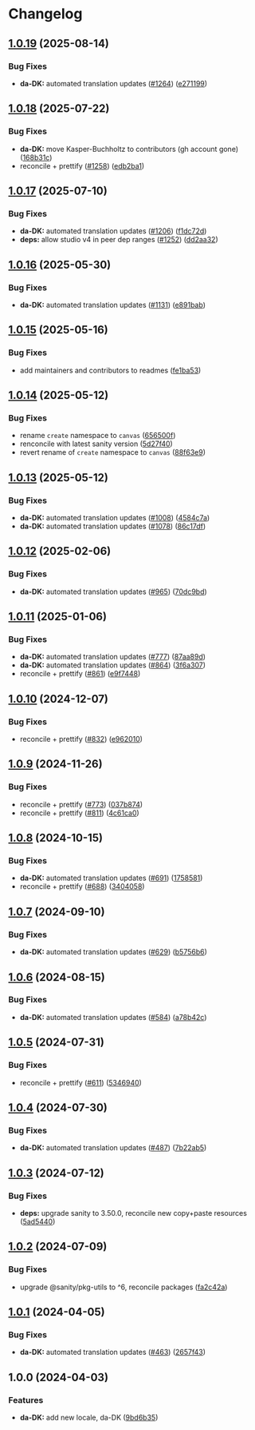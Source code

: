 # Changelog

## [1.0.19](https://github.com/sanity-io/locales/compare/locale-da-dk-v1.0.18...locale-da-dk-v1.0.19) (2025-08-14)


### Bug Fixes

* **da-DK:** automated translation updates ([#1264](https://github.com/sanity-io/locales/issues/1264)) ([e271199](https://github.com/sanity-io/locales/commit/e2711996105298fef2305203392b91df7fd053ef))

## [1.0.18](https://github.com/sanity-io/locales/compare/locale-da-dk-v1.0.17...locale-da-dk-v1.0.18) (2025-07-22)


### Bug Fixes

* **da-DK:** move Kasper-Buchholtz to contributors (gh account gone) ([168b31c](https://github.com/sanity-io/locales/commit/168b31cce01e3684a26e52ec5c981223b602ed5d))
* reconcile + prettify ([#1258](https://github.com/sanity-io/locales/issues/1258)) ([edb2ba1](https://github.com/sanity-io/locales/commit/edb2ba1fd5c7f161930c606425384a0c29ed1897))

## [1.0.17](https://github.com/sanity-io/locales/compare/locale-da-dk-v1.0.16...locale-da-dk-v1.0.17) (2025-07-10)


### Bug Fixes

* **da-DK:** automated translation updates ([#1206](https://github.com/sanity-io/locales/issues/1206)) ([f1dc72d](https://github.com/sanity-io/locales/commit/f1dc72d6e2a739fe594183f8785a8bb85ef51a53))
* **deps:** allow studio v4 in peer dep ranges ([#1252](https://github.com/sanity-io/locales/issues/1252)) ([dd2aa32](https://github.com/sanity-io/locales/commit/dd2aa32b4186f0749f744d74b2e81a2c8b172fe8))

## [1.0.16](https://github.com/sanity-io/locales/compare/locale-da-dk-v1.0.15...locale-da-dk-v1.0.16) (2025-05-30)


### Bug Fixes

* **da-DK:** automated translation updates ([#1131](https://github.com/sanity-io/locales/issues/1131)) ([e891bab](https://github.com/sanity-io/locales/commit/e891babd415c89e3756a2774c19e1865d3f2e51a))

## [1.0.15](https://github.com/sanity-io/locales/compare/locale-da-dk-v1.0.14...locale-da-dk-v1.0.15) (2025-05-16)


### Bug Fixes

* add maintainers and contributors to readmes ([fe1ba53](https://github.com/sanity-io/locales/commit/fe1ba5364624d8e0cd850403e63215e345d27060))

## [1.0.14](https://github.com/sanity-io/locales/compare/locale-da-dk-v1.0.13...locale-da-dk-v1.0.14) (2025-05-12)


### Bug Fixes

* rename `create` namespace to `canvas` ([656500f](https://github.com/sanity-io/locales/commit/656500fc23153e0039c6ca1b57abc547a6450c87))
* renconcile with latest sanity version ([5d27f40](https://github.com/sanity-io/locales/commit/5d27f40fc012ffed3f70297332a16bbdf688534f))
* revert rename of `create` namespace to `canvas` ([88f63e9](https://github.com/sanity-io/locales/commit/88f63e9cac077059e6aac88f99ef00e6a09de669))

## [1.0.13](https://github.com/sanity-io/locales/compare/locale-da-dk-v1.0.12...locale-da-dk-v1.0.13) (2025-05-12)


### Bug Fixes

* **da-DK:** automated translation updates ([#1008](https://github.com/sanity-io/locales/issues/1008)) ([4584c7a](https://github.com/sanity-io/locales/commit/4584c7a9a651629700716867bf79f3d4b5db91e6))
* **da-DK:** automated translation updates ([#1078](https://github.com/sanity-io/locales/issues/1078)) ([86c17df](https://github.com/sanity-io/locales/commit/86c17df45b4ccc7ff539d4c1c7e71b27b867bad0))

## [1.0.12](https://github.com/sanity-io/locales/compare/locale-da-dk-v1.0.11...locale-da-dk-v1.0.12) (2025-02-06)


### Bug Fixes

* **da-DK:** automated translation updates ([#965](https://github.com/sanity-io/locales/issues/965)) ([70dc9bd](https://github.com/sanity-io/locales/commit/70dc9bd257559dac94f48aae4e264b9c2d711989))

## [1.0.11](https://github.com/sanity-io/locales/compare/locale-da-dk-v1.0.10...locale-da-dk-v1.0.11) (2025-01-06)


### Bug Fixes

* **da-DK:** automated translation updates ([#777](https://github.com/sanity-io/locales/issues/777)) ([87aa89d](https://github.com/sanity-io/locales/commit/87aa89df91edcfae99d3cae9f9948e6ff38f825d))
* **da-DK:** automated translation updates ([#864](https://github.com/sanity-io/locales/issues/864)) ([3f6a307](https://github.com/sanity-io/locales/commit/3f6a307a5839524c182cd09a183061081c02878a))
* reconcile + prettify ([#861](https://github.com/sanity-io/locales/issues/861)) ([e9f7448](https://github.com/sanity-io/locales/commit/e9f7448460b48fc803bd6604aada91630348ab95))

## [1.0.10](https://github.com/sanity-io/locales/compare/locale-da-dk-v1.0.9...locale-da-dk-v1.0.10) (2024-12-07)


### Bug Fixes

* reconcile + prettify ([#832](https://github.com/sanity-io/locales/issues/832)) ([e962010](https://github.com/sanity-io/locales/commit/e9620109a7ee1a0ad4eadeaebf8f3d05ee703747))

## [1.0.9](https://github.com/sanity-io/locales/compare/locale-da-dk-v1.0.8...locale-da-dk-v1.0.9) (2024-11-26)


### Bug Fixes

* reconcile + prettify ([#773](https://github.com/sanity-io/locales/issues/773)) ([037b874](https://github.com/sanity-io/locales/commit/037b8747ab096387a988bef3e632812f7217f53f))
* reconcile + prettify ([#811](https://github.com/sanity-io/locales/issues/811)) ([4c61ca0](https://github.com/sanity-io/locales/commit/4c61ca096c2fd158aefd895681bb0b7c2a634234))

## [1.0.8](https://github.com/sanity-io/locales/compare/locale-da-dk-v1.0.7...locale-da-dk-v1.0.8) (2024-10-15)


### Bug Fixes

* **da-DK:** automated translation updates ([#691](https://github.com/sanity-io/locales/issues/691)) ([1758581](https://github.com/sanity-io/locales/commit/1758581ee2cb2a9dbc626e3a744329ef0f8a2e66))
* reconcile + prettify ([#688](https://github.com/sanity-io/locales/issues/688)) ([3404058](https://github.com/sanity-io/locales/commit/3404058c7a55c2163d680d84953f7ac5defb2066))

## [1.0.7](https://github.com/sanity-io/locales/compare/locale-da-dk-v1.0.6...locale-da-dk-v1.0.7) (2024-09-10)


### Bug Fixes

* **da-DK:** automated translation updates ([#629](https://github.com/sanity-io/locales/issues/629)) ([b5756b6](https://github.com/sanity-io/locales/commit/b5756b6463f5e928e8ce9e4f918253ace9b8ef40))

## [1.0.6](https://github.com/sanity-io/locales/compare/locale-da-dk-v1.0.5...locale-da-dk-v1.0.6) (2024-08-15)


### Bug Fixes

* **da-DK:** automated translation updates ([#584](https://github.com/sanity-io/locales/issues/584)) ([a78b42c](https://github.com/sanity-io/locales/commit/a78b42c17b89869dc4f07dbd8714358b5d3d50b5))

## [1.0.5](https://github.com/sanity-io/locales/compare/locale-da-dk-v1.0.4...locale-da-dk-v1.0.5) (2024-07-31)


### Bug Fixes

* reconcile + prettify ([#611](https://github.com/sanity-io/locales/issues/611)) ([5346940](https://github.com/sanity-io/locales/commit/534694059e674d5150f7f484fd79411b0f5b74a2))

## [1.0.4](https://github.com/sanity-io/locales/compare/locale-da-dk-v1.0.3...locale-da-dk-v1.0.4) (2024-07-30)


### Bug Fixes

* **da-DK:** automated translation updates ([#487](https://github.com/sanity-io/locales/issues/487)) ([7b22ab5](https://github.com/sanity-io/locales/commit/7b22ab5a5bf8bc0542df500837ec8f38d436852e))

## [1.0.3](https://github.com/sanity-io/locales/compare/locale-da-dk-v1.0.2...locale-da-dk-v1.0.3) (2024-07-12)


### Bug Fixes

* **deps:** upgrade sanity to 3.50.0, reconcile new copy+paste resources ([5ad5440](https://github.com/sanity-io/locales/commit/5ad5440692ba75d76b5de468a5ed5cdfd01de995))

## [1.0.2](https://github.com/sanity-io/locales/compare/locale-da-dk-v1.0.1...locale-da-dk-v1.0.2) (2024-07-09)


### Bug Fixes

* upgrade @sanity/pkg-utils to ^6, reconcile packages ([fa2c42a](https://github.com/sanity-io/locales/commit/fa2c42a0e8550ead90dcc61fe1abcecdacf8fd20))

## [1.0.1](https://github.com/sanity-io/locales/compare/locale-da-dk-v1.0.0...locale-da-dk-v1.0.1) (2024-04-05)


### Bug Fixes

* **da-DK:** automated translation updates ([#463](https://github.com/sanity-io/locales/issues/463)) ([2657f43](https://github.com/sanity-io/locales/commit/2657f43833f8a333c8f56f1ce04fc4e747174fb3))

## 1.0.0 (2024-04-03)


### Features

* **da-DK:** add new locale, da-DK ([9bd6b35](https://github.com/sanity-io/locales/commit/9bd6b35afd680aef1ec94abf51ce4862db251381))
